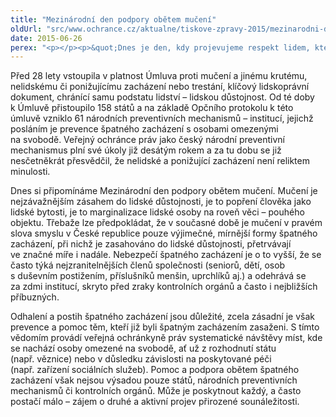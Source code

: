 ```yaml
---
title: "Mezinárodní den podpory obětem mučení"
oldUrl: "src/www.ochrance.cz/aktualne/tiskove-zpravy-2015/mezinarodni-den-podpory-obetem-muceni"
date: 2015-06-26
perex: "<p></p><p>&quot;Dnes je den, kdy projevujeme respekt lidem, kteří protrpěli nepředstavitelné. Je to příležitost k tomu, aby se svět vyslovil, proti nevyslovitelnému. Dnešní den je určen k celosvětové podpoře těch, kteří mučení přežili, a vzpomínce na ty, kdo se stali jeho obětí.&quot; Kofi Annan, Generální tajemník OSN, 26. 6. 1998 u příležitosti mezinárodního dne podpory obětem mučení.</p>"
---
```


<!-- imported from the old website -->

<p>Před 28 lety vstoupila v platnost Úmluva proti mučení a jinému krutému, nelidskému či ponižujícímu zacházení nebo trestání, klíčový lidskoprávní dokument, chránící samu podstatu lidství – lidskou důstojnost. Od té doby k Úmluvě přistoupilo 158 států a na základě Opčního protokolu k této úmluvě vzniklo 61 národních preventivních mechanismů – institucí, jejichž posláním je prevence špatného zacházení s osobami omezenými na svobodě. Veřejný ochránce práv jako český národní preventivní mechanismus plní své úkoly již desátým rokem a za tu dobu se již nesčetněkrát přesvědčil, že nelidské a ponižující zacházení není reliktem minulosti. </p><p>Dnes si připomínáme Mezinárodní den podpory obětem mučení. Mučení je nejzávažnějším zásahem do lidské důstojnosti, je to popření člověka jako lidské bytosti, je to marginalizace lidské osoby na roveň věci – pouhého objektu. Třebaže lze předpokládat, že v současné době je mučení v pravém slova smyslu v České republice pouze výjimečné, mírnější formy špatného zacházení, při nichž je zasahováno do lidské důstojnosti, přetrvávají ve značné míře i nadále. Nebezpečí špatného zacházení je o to vyšší, že se často týká nejzranitelnějších členů společnosti (seniorů, dětí, osob s duševním postižením, příslušníků menšin, uprchlíků aj.) a odehrává se za zdmi institucí, skryto před zraky kontrolních orgánů a často i nejbližších příbuzných.</p><p>Odhalení a postih špatného zacházení jsou důležité, zcela zásadní je však prevence a pomoc těm, kteří již byli špatným zacházením zasaženi. S tímto vědomím provádí veřejná ochránkyně práv systematické návštěvy míst, kde se nachází osoby omezené na svobodě, ať už z rozhodnutí státu (např. věznice) nebo v důsledku závislosti na poskytované péči (např. zařízení sociálních služeb). Pomoc a podpora obětem špatného zacházení však nejsou výsadou pouze států, národních preventivních mechanismů či kontrolních orgánů. Může je poskytnout každý, a často postačí málo &ndash; zájem o druhé a aktivní projev přirozené sounáležitosti.</p>
